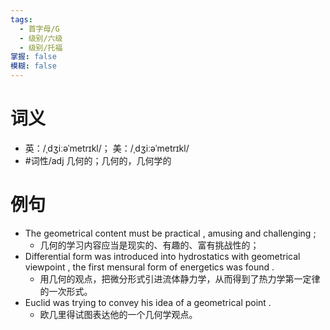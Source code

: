 ```yaml
---
tags:
  - 首字母/G
  - 级别/六级
  - 级别/托福
掌握: false
模糊: false
---
```

# 词义
- 英：/ˌdʒiːəˈmetrɪkl/； 美：/ˌdʒiːəˈmetrɪkl/
- #词性/adj  几何的；几何的，几何学的
# 例句
- The geometrical content must be practical , amusing and challenging ;
	- 几何的学习内容应当是现实的、有趣的、富有挑战性的；
- Differential form was introduced into hydrostatics with geometrical viewpoint , the first mensural form of energetics was found .
	- 用几何的观点，把微分形式引进流体静力学，从而得到了热力学第一定律的一次形式。
- Euclid was trying to convey his idea of a geometrical point .
	- 欧几里得试图表达他的一个几何学观点。
